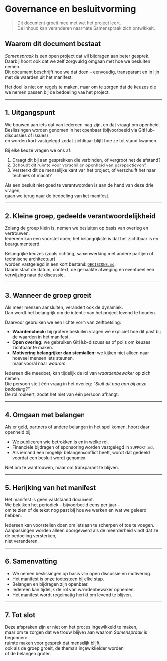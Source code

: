 # Governance en besluitvorming

> Dit document groeit mee met wat het project leert.  
> De inhoud kan veranderen naarmate Samenspraak zich ontwikkelt.

## Waarom dit document bestaat

*Samenspraak* is een open project dat wil bijdragen aan beter gesprek.  
Daarbij hoort ook dat we zelf zorgvuldig omgaan met hoe we besluiten nemen.  
Dit document beschrijft hoe we dat doen – eenvoudig, transparant en in lijn met de waarden uit het manifest.

Het doel is niet om regels te maken, maar om te zorgen dat de keuzes die we nemen passen bij de bedoeling van het project.

---

## 1. Uitgangspunt

We bouwen aan iets dat van iedereen mag zijn, en dat vraagt om openheid.  
Beslissingen worden genomen in het openbaar (bijvoorbeeld via GitHub-discussies of issues)  
en worden kort vastgelegd zodat zichtbaar blijft hoe ze tot stand kwamen.  

Bij elke keuze vragen we ons af:

1. Draagt dit bij aan gesprekken die verbinden, of vergroot het de afstand?  
2. Behoudt dit ruimte voor verschil en openheid van perspectieven?  
3. Versterkt dit de menselijke kant van het project, of verschuift het naar techniek of macht?

Als een besluit niet goed te verantwoorden is aan de hand van deze drie vragen,  
gaan we terug naar de bedoeling van het manifest.

---

## 2. Kleine groep, gedeelde verantwoordelijkheid

Zolang de groep klein is, nemen we besluiten op basis van overleg en vertrouwen.  
Iedereen kan een voorstel doen; het belangrijkste is dat het zichtbaar is en beargumenteerd.  

Belangrijke keuzes (zoals richting, samenwerking met andere partijen of technische architectuur)  
worden vastgelegd in een kort bestand: [`DECISIONS.md`](DECISIONS.md).  
Daarin staat de datum, context, de gemaakte afweging en eventueel een verwijzing naar de discussie.

---

## 3. Wanneer de groep groeit

Als meer mensen aansluiten, verandert ook de dynamiek.  
Dan wordt het belangrijk om de intentie van het project levend te houden.  

Daarvoor gebruiken we een lichte vorm van zelftoetsing:

- **Waardencheck:** bij grotere besluiten vragen we expliciet hoe dit past bij de waarden in het manifest.  
- **Open overleg:** we gebruiken GitHub-discussies of polls om keuzes zichtbaar te maken.  
- **Motivering belangrijker dan stemtallen:** we kijken niet alleen naar hoeveel mensen iets steunen,  
  maar vooral naar *waarom*.  

Iedereen die meedoet, kan tijdelijk de rol van *waardenbewaker* op zich nemen.  
Die persoon stelt één vraag in het overleg: *“Sluit dit nog aan bij onze bedoeling?”*  
De rol rouleert, zodat het niet van één persoon afhangt.

---

## 4. Omgaan met belangen

Als er geld, partners of andere belangen in het spel komen, hoort daar openheid bij.  

- We publiceren wie betrokken is en in welke rol.  
- Financiële bijdragen of sponsoring worden vastgelegd in `SUPPORT.md`.  
- Als iemand een mogelijk belangenconflict heeft, wordt dat gedeeld voordat een besluit wordt genomen.  

Niet om te wantrouwen, maar om transparant te blijven.

---

## 5. Herijking van het manifest

Het manifest is geen vaststaand document.  
We bekijken het periodiek – bijvoorbeeld eens per jaar –  
om te zien of de tekst nog past bij hoe we werken en wat we geleerd hebben.  

Iedereen kan voorstellen doen om iets aan te scherpen of toe te voegen.  
Aanpassingen worden alleen doorgevoerd als de meerderheid vindt dat ze de bedoeling versterken,  
niet veranderen.

---

## 6. Samenvatting

- We nemen beslissingen op basis van open discussie en motivering.  
- Het manifest is onze toetssteen bij elke stap.  
- Belangen en bijdragen zijn openbaar.  
- Iedereen kan tijdelijk de rol van waardenbewaker opnemen.  
- Het manifest wordt regelmatig herijkt om levend te blijven.

---

## 7. Tot slot

Deze afspraken zijn er niet om het proces ingewikkeld te maken,  
maar om te zorgen dat we trouw blijven aan waarom *Samenspraak* is begonnen:  
ruimte maken voor gesprek dat menselijk blijft,  
ook als de groep groeit, de thema’s ingewikkelder worden  
of de belangen groter.
